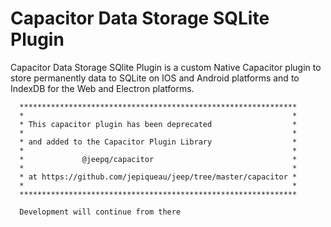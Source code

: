 # Capacitor Data Storage SQLite Plugin
Capacitor Data Storage SQlite  Plugin is a custom Native Capacitor plugin to store permanently data to SQLite on IOS and Android platforms and to IndexDB for the Web and Electron platforms.

```
  **************************************************************
  *                                                            *
  * This capacitor plugin has been deprecated                  *
  *                                                            *
  * and added to the Capacitor Plugin Library                  *
  *                                                            *
  *             @jeepq/capacitor                               *
  *                                                            *
  * at https://github.com/jepiqueau/jeep/tree/master/capacitor *
  *                                                            *
  **************************************************************

  Development will continue from there
```
